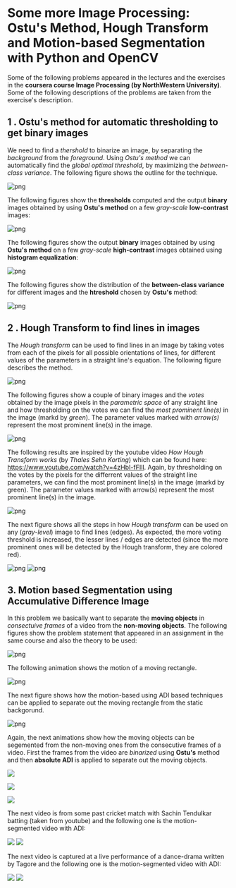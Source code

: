 
# Some more Image Processing: Ostu's Method, Hough Transform and Motion-based Segmentation with Python and OpenCV

Some of the following problems appeared in the lectures and the exercises in the **coursera course Image Processing (by NorthWestern University)**. Some of the following descriptions of the problems are taken from the exercise's description.

   
## 1 . Ostu's method for automatic thresholding to get binary images

We need to find a *thershold* to binarize an image, by separating the *background* from the *foreground*. Using *Ostu's method* we can automatically find the *global optimal threshold*, by maximizing the *between-class variance*. The following figure shows the outline for the technique.

![png](https://sandipanweb.files.wordpress.com/2017/05/im101.png)


The following figures show the **thresholds** computed and the output **binary** images obtained by using **Ostu's method** on a few *gray-scale* **low-contrast** images: 


![png](https://sandipanweb.files.wordpress.com/2017/05/o11.png)

The following figures show the output **binary** images obtained by using **Ostu's method** on a few *gray-scale* **high-contrast** images obtained using **histogram equalization**:


![png](https://sandipanweb.files.wordpress.com/2017/05/o21.png)


The following figures show the distribution of the **between-class variance** for different images and the **htreshold** chosen by **Ostu's** method:

![png](https://sandipanweb.files.wordpress.com/2017/05/ostu.png)

## 2 . Hough Transform to find lines in images

The *Hough transform* can be used to find lines in an image by taking votes from each of the pixels for all possible orientations of lines, for different values of the parameters in a straight line's equation. The following figure describes the method.

![png](https://sandipanweb.files.wordpress.com/2017/05/im141.png)

The following figures show a couple of binary images and the *votes* obtained by the image pixels in the *parametric space* of any straight line and how thresholding on the votes we can find the *most prominent line(s)* in the image (markd by *green*). The parameter values marked with *arrow(s)* represent the most prominent line(s) in the image. 

![png](https://sandipanweb.files.wordpress.com/2017/05/hog2.png)

The following results are inspired by the youtube video *How Hough Transform works* (by *Thales Sehn Korting*) which can be found here: https://www.youtube.com/watch?v=4zHbI-fFIlI. Again, by thresholding on the votes by the pixels for the differrent values of the straight line parameters, we can find the most prominent line(s) in the image (markd by green). The parameter values marked with arrow(s) represent the most prominent line(s) in the image.

![png](https://sandipanweb.files.wordpress.com/2017/05/hog.png)

The next figure shows all the steps in how *Hough transform* can be used on any (*gray-level*) image to find lines (edges). As expected, the more voting threshold is increased, the lesser lines / edges are detected (since the more prominent ones will be detected by the Hough transform, they are colored red).

![png](https://sandipanweb.files.wordpress.com/2017/05/tiger_hough.png)
![png](https://sandipanweb.files.wordpress.com/2017/05/umbc_hough.png)

## 3. Motion based Segmentation using Accumulative Difference Image
In this problem we basically want to separate the **moving objects** in *consectuive frames* of a video from the **non-moving objects**. The following figures show the problem statement that appeared in an assignment in the same course and also the theory to be used: 

![png](https://sandipanweb.files.wordpress.com/2017/05/im152.png)

The following animation shows the motion of a moving rectangle. 

![png](https://sandipanweb.files.wordpress.com/2017/05/motion.gif)

The next figure shows how the motion-based using ADI based techniques can be applied to separate out the moving rectangle from the static backgorund.

![png](https://sandipanweb.files.wordpress.com/2017/05/adi.png)

Again, the next animations show how the moving objects can be segemented from the non-moving ones from the consecutive frames of a video. First the frames from the video are *binarized* using **Ostu's** method and then **absolute ADI** is applied to separate out the moving objects.

![](https://sandipanweb.files.wordpress.com/2017/05/in2.gif)

![](https://sandipanweb.files.wordpress.com/2017/05/motion_bin.gif)

![](https://sandipanweb.files.wordpress.com/2017/05/motion_adi.gif)

The next video is from some past cricket match with Sachin Tendulkar batting (taken from youtube) and the following one is the motion-segmented video with ADI:

![](https://sandipanweb.files.wordpress.com/2017/05/sachin.gif)
![](https://sandipanweb.files.wordpress.com/2017/05/sachin_adi.gif)

The next video is captured at a  live performance of a dance-drama written by Tagore and the following one is the motion-segmented video with ADI:

![](https://sandipanweb.files.wordpress.com/2017/05/kalmrigaya.gif)
![](https://sandipanweb.files.wordpress.com/2017/05/kalmrigaya_adi1.gif)


    
